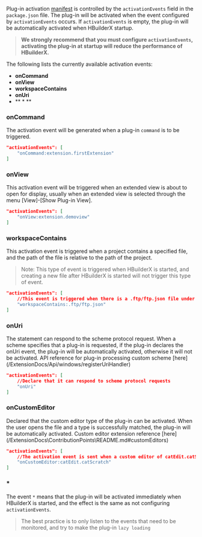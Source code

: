 Plug-in activation [manifest](/ExtensionDocs/manifest.md) is controlled by the `activationEvents` field in the `package.json` file. The plug-in will be activated when the event configured by `activationEvents` occurs. If `activationEvents` is empty, the plug-in will be automatically activated when HBuilderX startup.
> **We strongly recommend that you must configure `activationEvents`, activating the plug-in at startup will reduce the performance of HBuilderX.**

The following lists the currently available activation events:
- **onCommand**
- **onView**
- **workspaceContains**
- **onUri**
- ** \* **

### onCommand
The activation event will be generated when a plug-in `command` is to be triggered.

``` json
"activationEvents": [
    "onCommand:extension.firstExtension"
]
```

### onView
This activation event will be triggered when an extended view is about to open for display, usually when an extended view is selected through the menu [View]-[Show Plug-in View].

``` json
"activationEvents": [
    "onView:extension.demoview"
]
```

### workspaceContains
This activation event is triggered when a project contains a specified file, and the path of the file is relative to the path of the project.
> Note: This type of event is triggered when HBuilderX is started, and creating a new file after HBuilderX is started will not trigger this type of event.

``` json
"activationEvents": [
    //This event is triggered when there is a .ftp/ftp.json file under a project in the project manager.
    "workspaceContains:.ftp/ftp.json"
]
```
### onUri
The statement can respond to the scheme protocol request. When a scheme specifies that a plug-in is requested, if the plug-in declares the onUri event, the plug-in will be automatically activated, otherwise it will not be activated. API reference for plug-in processing custom scheme [here] (/ExtensionDocs/Api/windows/registerUriHandler)

``` json
"activationEvents": [
    //Declare that it can respond to scheme protocol requests
    "onUri"
]
```

### onCustomEditor
Declared that the custom editor type of the plug-in can be activated. When the user opens the file and a type is successfully matched, the plug-in will be automatically activated. Custom editor extension reference [here] (/ExtensionDocs\ContributionPoints\README.md#customEditors)

``` json
"activationEvents": [
    //The activation event is sent when a custom editor of catEdit.catScratch type is opened
    "onCustomEditor:catEdit.catScratch"
]
```

### *
The event `*` means that the plug-in will be activated immediately when HBuilderX is started, and the effect is the same as not configuring `activationEvents`.
> The best practice is to only listen to the events that need to be monitored, and try to make the plug-in `lazy loading`
